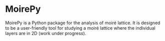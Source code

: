 # MoirePy

MoirePy is a Python package for the analysis of moiré lattice. It is designed to be a user-friendly tool for studying a moiré lattice where the individual layers are in 2D (work under progress).
